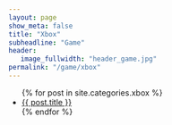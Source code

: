 ```yaml
---
layout: page
show_meta: false
title: "Xbox"
subheadline: "Game"
header:
   image_fullwidth: "header_game.jpg"
permalink: "/game/xbox"
---
```

<ul>
    {% for post in site.categories.xbox %}
    <li><a href="{{ site.url }}{{ site.baseurl }}{{ post.url }}">{{ post.title }}</a></li>
    {% endfor %}
</ul>